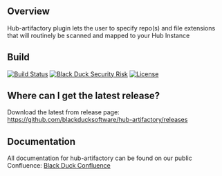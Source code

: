 ## Overview ##
Hub-artifactory plugin lets the user to specify repo(s) and file extensions that will routinely be scanned and mapped to your Hub Instance

## Build ##
[![Build Status](https://travis-ci.org/blackducksoftware/hub-artifactory.svg?branch=master)](https://travis-ci.org/blackducksoftware/hub-artifactory)
[![Black Duck Security Risk](https://copilot.blackducksoftware.com/github/groups/blackducksoftware/locations/hub-artifactory/public/results/branches/master/badge-risk.svg)](https://copilot.blackducksoftware.com/github/groups/blackducksoftware/locations/hub-artifactory/public/results/branches/master)
[![License](https://img.shields.io/badge/License-Apache%202.0-blue.svg)](https://opensource.org/licenses/Apache-2.0)

## Where can I get the latest release? ##
Download the latest from release page: https://github.com/blackducksoftware/hub-artifactory/releases

## Documentation ##
All documentation for hub-artifactory can be found on our public Confluence:  [Black Duck Confluence](https://github.com/blackducksoftware/hub-artifactory/wiki)
